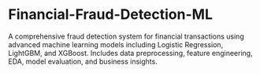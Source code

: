 # Financial-Fraud-Detection-ML
A comprehensive fraud detection system for financial transactions using advanced machine learning models including Logistic Regression, LightGBM, and XGBoost. Includes data preprocessing, feature engineering, EDA, model evaluation, and business insights.  
